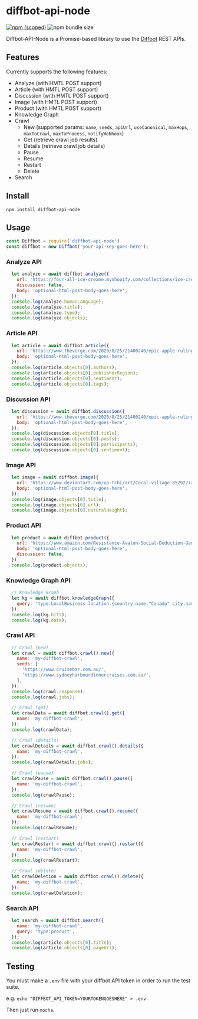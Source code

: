 # diffbot-api-node

[![npm (scoped)](https://img.shields.io/npm/v/diffbot-api-node.svg)](https://www.npmjs.com/package/diffbot-api-node)
![npm bundle size](https://img.shields.io/bundlephobia/min/diffbot-api-node?label=minified%20size)

Diffbot-API-Node is a Promise-based library to use the [Diffbot](https://www.diffbot.com/) REST APIs.

## Features

Currently supports the following features:
* Analyze (with HMTL POST support)
* Article (with HMTL POST support)
* Discussion (with HMTL POST support)
* Image (with HMTL POST support)
* Product (with HMTL POST support)
* Knowledge Graph
* Crawl
  * New (supported params: `name`, `seeds`, `apiUrl`, `useCanonical`, `maxHops`, `maxToCrawl`, `maxToProcess`, `notifyWebhook`)
  * Get (retrieve crawl job results)
  * Details (retrieve crawl job details)
  * Pause
  * Resume
  * Restart
  * Delete
* Search

## Install

    npm install diffbot-api-node

## Usage

```javascript
const Diffbot = require('diffbot-api-node')
const diffbot = new Diffbot('your-api-key-goes-here');
```

### Analyze API
```javascript
  let analyze = await diffbot.analyze({
    url: 'https://four-all-ice-creame.myshopify.com/collections/ice-cream-cubes-individual/products/ice-cream-cubes-individual',
    discussion: false,
    body: 'optional-html-post-body-goes-here',
  });
  console.log(analyze.humanLanguage);
  console.log(analyze.title);
  console.log(analyze.type);
  console.log(analyze.objects);
```

### Article API
```javascript
  let article = await diffbot.article({
    url: 'https://www.theverge.com/2020/8/25/21400240/epic-apple-ruling-unreal-engine-fortnite-temporary-restraining-order',
    body: 'optional-html-post-body-goes-here',
  });
  console.log(article.objects[0].authors);
  console.log(article.objects[0].publisherRegion);
  console.log(article.objects[0].sentiment);
  console.log(article.objects[0].tags);
```

### Discussion API
```javascript
  let discussion = await diffbot.discussion({
    url: 'https://www.theverge.com/2020/8/25/21400240/epic-apple-ruling-unreal-engine-fortnite-temporary-restraining-order',
    body: 'optional-html-post-body-goes-here',
  });
  console.log(discussion.objects[0].title);
  console.log(discussion.objects[0].posts);
  console.log(discussion.objects[0].participants);
  console.log(discussion.objects[0].sentiment);
```

### Image API
```javascript
  let image = await diffbot.image({
    url: 'https://www.deviantart.com/up-tchi/art/Coral-village-852927725',
    body: 'optional-html-post-body-goes-here',
  });
  console.log(image.objects[0].title);
  console.log(image.objects[0].url);
  console.log(image.objects[0].naturalHeight);
```

### Product API
```javascript
  let product = await diffbot.product({
    url: 'https://www.amazon.com/Resistance-Avalon-Social-Deduction-Game/dp/B009SAAV0C',
    body: 'optional-html-post-body-goes-here',
    discussion: false,
  });
  console.log(product.objects);
```

### Knowledge Graph API
```javascript
  // Knowledge Graph
  let kg = await diffbot.knowledgeGraph({
    query: 'type:LocalBusiness location.{country.name:"Canada" city.name:"Ottawa" isCurrent:true}'
  });
  console.log(kg.hits);
  console.log(kg.data);
```

### Crawl API
```javascript
  // Crawl (new)
  let crawl = await diffbot.crawl().new({
    name: 'my-diffbot-crawl',
    seeds: [
      'https://www.cruisebar.com.au/',
      'https://www.sydneyharbourdinnercruises.com.au/',
    ],
  });
  console.log(crawl.response);
  console.log(crawl.jobs);

  // Crawl (get)
  let crawlData = await diffbot.crawl().get({
    name: 'my-diffbot-crawl',
  });
  console.log(crawlData);

  // Crawl (details)
  let crawlDetails = await diffbot.crawl().details({
    name: 'my-diffbot-crawl',
  });
  console.log(crawlDetails.jobs);

  // Crawl (pause)
  let crawlPause = await diffbot.crawl().pause({
    name: 'my-diffbot-crawl',
  });
  console.log(crawlPause);

  // Crawl (resume)
  let crawlResume = await diffbot.crawl().resume({
    name: 'my-diffbot-crawl',
  });
  console.log(crawlResume);

  // Crawl (restart)
  let crawlRestart = await diffbot.crawl().restart({
    name: 'my-diffbot-crawl',
  });
  console.log(crawlRestart);

  // Crawl (delete)
  let crawlDeletion = await diffbot.crawl().delete({
    name: 'my-diffbot-crawl',
  });
  console.log(crawlDeletion);
```

### Search API
```javascript
  let search = await diffbot.search({
    name: 'my-diffbot-crawl',
    query: 'type:product',
  });
  console.log(article.objects[0].title);
  console.log(article.objects[0].pageUrl);
```

## Testing

You must make a `.env` file with your diffbot API token in order to run the test suite.

e.g. `echo "DIFFBOT_API_TOKEN=YOURTOKENGOESHERE" > .env`

Then just run `mocha`.
